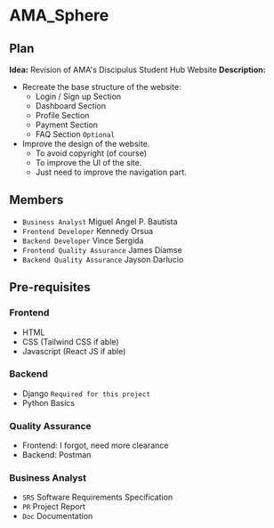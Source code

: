 # AMA_Sphere

## Plan
**Idea:** Revision of AMA's Discipulus Student Hub Website
**Description:** 
- Recreate the base structure of the website:
	- Login / Sign up Section
	- Dashboard Section
	- Profile Section
	- Payment Section
	- FAQ Section `Optional`
- Improve the design of the website.
	- To avoid copyright (of course)
	- To improve the UI of the site.
	- Just need to improve the navigation part.
## Members
- `Business Analyst` Miguel Angel P. Bautista
- `Frontend Developer` Kennedy Orsua
- `Backend Developer` Vince Sergida
- `Frontend Quality Assurance` James Diamse
- `Backend Quality Assurance` Jayson Darlucio

## Pre-requisites
### Frontend
- HTML
- CSS (Tailwind CSS if able)
- Javascript (React JS if able)
### Backend
- Django `Required for this project`
- Python Basics
### Quality Assurance
- Frontend: I forgot, need more clearance
- Backend: Postman
### Business Analyst
- `SRS` Software Requirements Specification
- `PR` Project Report
- `Doc` Documentation
